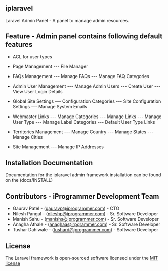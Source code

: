 ## iplaravel

Laravel Admin Panel - A panel to manage admin resources. 



## Feature - Admin panel contains following default features

- ACL for user types

- Page Management
--- File Manager

- FAQs Management
--- Manage FAQs
--- Manage FAQ Categories

- Admin User Management
--- Manage Admin Users
--- Create User
--- View User Login Details

- Global Site Settings
--- Configuration Categories
--- Site Configuration Settings
--- Manage System Emails

- Webmaster Links
--- Manage Categories
--- Manage Links
--- Manage User Type
--- Manage Label Categories
--- Default User Type Links

- Territories Management
--- Manage Country
--- Manage States
--- Manage Cities

- Site Management
--- Manage IP Addresses



## Installation Documentation

Documentation for the iplaravel admin framework installation can be found on the (docs/INSTALL)


## Contributors - iProgrammer Development Team

- Gaurav Patel    -  (gauravp@iprogrammer.com)    - CTO
- Nilesh Pangul   -  (nileshp@iprogrammer.com)    - Sr. Software Developer
- Manish Sahu     -  (manishs@iprogrammer.com)    - Sr. Software Developer
- Anagha Athale   -  (anaghaa@irpgrammer.com)     - Sr. Software Developer
- Tushar Dahiwale -  (tushard@iprogrammer.com)    - Software Developer


## License

The Laravel framework is open-sourced software licensed under the [MIT license](http://opensource.org/licenses/MIT)